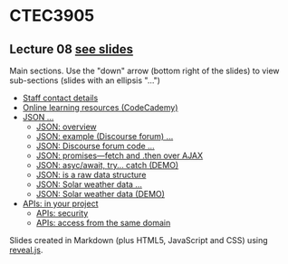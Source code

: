 # CTEC3905

## Lecture 08 [see slides](https://ctec3905.github.io/presents?lecture-04)

Main sections. Use the "down" arrow (bottom right of the slides) to view sub-sections (slides with an ellipsis "…")

- [Staff contact details](https://ctec3905.github.io/presents/?lecture-08#/1)
- [Online learning resources (CodeCademy)](https://ctec3905.github.io/presents/?lecture-08#/2)
- [JSON …](https://ctec3905.github.io/presents/?lecture-08#/3)
  - [JSON: overview](https://ctec3905.github.io/presents/?lecture-08#/3/1)
  - [JSON: example (Discourse forum) …](https://ctec3905.github.io/presents/?lecture-08#/3/2)
  - [JSON: Discourse forum code …](https://ctec3905.github.io/presents/?lecture-08#/3/5)
  - [JSON: promises—fetch and .then over AJAX](https://ctec3905.github.io/presents/?lecture-08#/3/6)
  - [JSON: asyc/await, try… catch (DEMO)](https://ctec3905.github.io/presents/?lecture-08#/3/7)
  - [JSON: is a raw data structure](https://ctec3905.github.io/presents/?lecture-08#/3/8)
  - [JSON: Solar weather data …](https://ctec3905.github.io/presents/?lecture-08#/3/10)
  - [JSON: Solar weather data (DEMO)](https://ctec3905.github.io/presents/?lecture-08#/3/13)
- [APIs: in your project](https://ctec3905.github.io/presents/?lecture-08#/4)
  - [APIs: security](https://ctec3905.github.io/presents/?lecture-08#/4/1)
  - [APIs: access from the same domain](https://ctec3905.github.io/presents/?lecture-08#/4/2)

Slides created in Markdown (plus HTML5, JavaScript and CSS) using [reveal.js](https://revealjs.com/).
